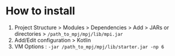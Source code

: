 # How to install
1) Project Structure > Modules > Dependencies > Add > JARs or directories > `/path_to_mpj/mpj/lib/mpi.jar`
2) Add/Edit configuration > Kotlin
3) VM Options : `-jar /path_to_mpj/mpj/lib/starter.jar -np 6`